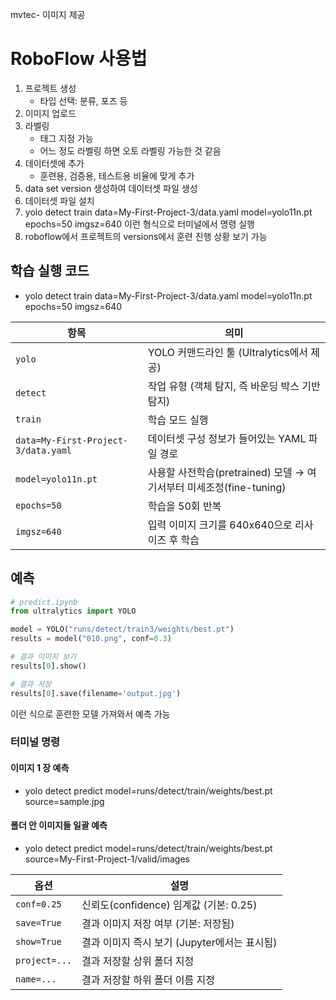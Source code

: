 mvtec- 이미지 제공


# RoboFlow 사용법

1. 프로젝트 생성
    - 타입 선택: 분류, 포즈 등
2. 이미지 업로드
3. 라벨링
    - 태그 지정 가능
    - 어느 정도 라벨링 하면 오토 라벨링 가능한 것 같음
4. 데이터셋에 추가
    - 훈련용, 검증용, 테스트용 비율에 맞게 추가
5. data set version 생성하여 데이터셋 파일 생성
6. 데이터셋 파일 설치
7. yolo detect train data=My-First-Project-3/data.yaml model=yolo11n.pt epochs=50 imgsz=640 이런 형식으로 터미널에서 명령 실행
8. roboflow에서 프로젝트의 versions에서 훈련 진행 상황 보기 가능


## 학습 실행 코드

- yolo detect train data=My-First-Project-3/data.yaml model=yolo11n.pt epochs=50 imgsz=640

| 항목 | 의미 |
| --- | --- |
| `yolo` | YOLO 커맨드라인 툴 (Ultralytics에서 제공) |
| `detect` | 작업 유형 (객체 탐지, 즉 바운딩 박스 기반 탐지) |
| `train` | 학습 모드 실행 |
| `data=My-First-Project-3/data.yaml` | 데이터셋 구성 정보가 들어있는 YAML 파일 경로 |
| `model=yolo11n.pt` | 사용할 사전학습(pretrained) 모델 → 여기서부터 미세조정(fine-tuning) |
| `epochs=50` | 학습을 50회 반복 |
| `imgsz=640` | 입력 이미지 크기를 640x640으로 리사이즈 후 학습 |


## 예측

```python
# predict.ipynb
from ultralytics import YOLO

model = YOLO("runs/detect/train3/weights/best.pt")
results = model("010.png", conf=0.3)

# 결과 이미지 보기
results[0].show()

# 결과 저장
results[0].save(filename='output.jpg')
```

이런 식으로 훈련한 모델 가져와서 예측 가능


### 터미널 명령

#### 이미지 1 장 예측

- yolo detect predict model=runs/detect/train/weights/best.pt source=sample.jpg

#### 폴더 안 이미지들 일괄 예측

- yolo detect predict model=runs/detect/train/weights/best.pt source=My-First-Project-1/valid/images

| 옵션 | 설명 |
| --- | --- |
| `conf=0.25` | 신뢰도(confidence) 임계값 (기본: 0.25) |
| `save=True` | 결과 이미지 저장 여부 (기본: 저장됨) |
| `show=True` | 결과 이미지 즉시 보기 (Jupyter에서는 표시됨) |
| `project=...` | 결과 저장할 상위 폴더 지정 |
| `name=...` | 결과 저장할 하위 폴더 이름 지정 |